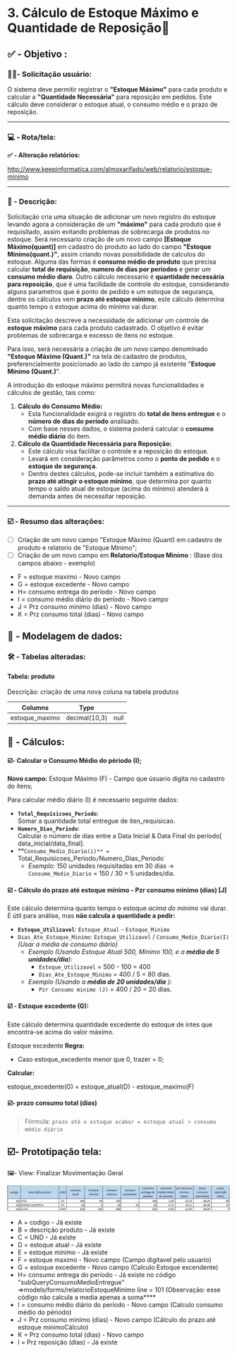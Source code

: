 # 3. Cálculo de Estoque Máximo e Quantidade de Reposição🧮

## ✅ - Objetivo :

### 🧑🏻- Solicitação usuário:

O sistema deve permitir registrar o **"Estoque Máximo"** para cada produto e calcular a **"Quantidade Necessária"** para reposição em pedidos. Este cálculo deve considerar o estoque atual, o consumo médio e o prazo de reposição.

---

### 💻 - Rota/tela:

**✅ -  Alteração relatórios:**

http://www.keepinformatica.com/almoxarifado/web/relatorio/estoque-minimo

---

### 📃 - Descrição:

Solicitação cria uma situação de adicionar um novo registro do estoque levando agora a consideração de um **"máximo"** para cada produto que é requisitado, assim evitando problemas de sobrecarga de produtos no estoque. Será necessario criação de um novo campo **[Estoque Máximo(quant)]** em cadastro do produto ao lado do campo **"Estoque Mínimo(quant.)"**, assim criando novas possibilidade de calculos do estoque. Alguma das formas é **consumo médio de produto** que precisa calcular **total de requisição**, **numero de dias por periodos** e gerar um **consumo médio diaro**. Outro cálculo necessario é **quantidade necessária para reposição**, que é uma facilidade de controle do estoque, considerando alguns parametros que é ponto de pedido e um estoque de segurança, dentre os cálculos vem **prazo até estoque mínimo**, este cálculo determina quanto tempo o estoque acima do mínimo vai durar.

Esta solicitação descreve a necessidade de adicionar um controle de **estoque máximo** para cada produto cadastrado. O objetivo é evitar problemas de sobrecarga e excesso de itens no estoque.

Para isso, será necessária a criação de um novo campo denominado **"Estoque Máximo (Quant.)"** na tela de cadastro de produtos, preferencialmente posicionado ao lado do campo já existente "**Estoque Mínimo (Quant.)**".

A introdução do estoque máximo permitirá novas funcionalidades e cálculos de gestão, tais como:

1. **Cálculo do Consumo Médio:**
   * Esta funcionalidade exigirá o registro do **total de itens entregue**  e o **número de dias do período** analisado.
   * Com base nesses dados, o sistema poderá calcular o **consumo médio diário** do item.
2. **Cálculo da Quantidade Necessária para Reposição:**
   * Este cálculo visa facilitar o controle e a reposição do estoque.
   * Levará em consideração parâmetros como o **ponto de pedido** e o **estoque de segurança**.
   * Dentro destes cálculos, pode-se incluir também a estimativa do **prazo até atingir o estoque mínimo**, que determina por quanto tempo o saldo atual de estoque (acima do mínimo) atenderá à demanda antes de necessitar reposição.

---

### ☑️ - Resumo das alterações:

* [ ]  Criação de um novo campo "Estoque Máximo (Quant) em cadastro de produto e relatorio de "Estoque Mínimo";
* [ ]  Criação de um novo campo em **Relatorio/Estoque Mínimo** : (Base dos campos abaixo - exemplo)

* F = estoque maximo - Novo campo
* G = estoque excedente - Novo campo
* H= consumo entrega do período - Novo campo
* I  = consumo médio diário do período - Novo campo
* J = Prz consumo minimo (dias) - Novo campo
* K = Prz consumo total (dias) - Novo campo

## 🎲 - Modelagem de dados:

### 🛠️ - Tabelas alteradas:

#### Tabela: produto

Descrição: criação de uma nova coluna na tabela produtos


| Columns        | Type          |      |
| -------------- | ------------- | ---- |
| estoque_maximo | decimal(10,3) | null |

## 🔢 - Cálculos:

#### ☑️- Calcular o Consumo Médio do périodo (I);

**Novo campo:** Estoque Máximo (F) - Campo que úsuario digita no cadastro do itens;

Para calcular médio diário (I) é necessario seguinte dados:

* **`Total_Requisicoes_Periodo`**:<br>
  Somar a quantidade total entregue de iten_requisicao.
* **`Numero_Dias_Periodo`**: <br>
  Calcular o número de dias entre a Data Inicial & Data Final do período[ data_inicial/data_final].
* **`Consumo_Medio_Diario(i)** = `Total_Requisicoes_Periodo`/`Numero_Dias_Periodo`
  * *Exemplo:* 150 unidades requisitadas em 30 dias -> `Consumo_Medio_Diario` = 150 / 30 = 5 unidades/dia.

#### ☑️ - Cálculo do prazo até estoque mínimo - Pzr consumo minimo (dias) [J]

Este cálculo determina quanto tempo o estoque *acima do mínimo* vai durar. É útil para análise, mas **não calcula a quantidade a pedir:**

* **`Estoque_Utilizavel`**: `Estoque_Atual` - `Estoque_Minimo`
* `Dias_Ate_Estoque_Minimo`: `Estoque_Utilizavel` / `Consumo_Medio_Diario(I)` <br>
  *(Usar a média de consumo diário)*
  * *Exemplo (Usando Estoque Atual 500, Mínimo 100, e a **média de 5 unidades/dia**):*
    * `Estoque_Utilizavel` = 500 - 100 = 400
    * `Dias_Ate_Estoque_Minimo` = 400 / 5 = 80 dias.
  * *Exemplo (Usando a **média de 20 unidades/dia** ):*
    * `Pzr Consumo minimo (J)` = 400 / 20 = 20 dias.

#### ☑️ - Estoque excedente (G):

Este cálculo determina quantidade excedente do estoque de intes que encontra-se acima do valor máximo.

Estoque excedente
**Regra:**

- Caso estoque_excedente menor que 0, trazer = 0;

**Calcular:**

estoque_excedente(G) = estoque_atual(D) - estoque_maximo(F)

#### ☑️- prazo consumo total (dias)

> Fórmula:
> `prazo até o estoque acabar = estoque atual ÷ consumo médio diário`

## ☑️- Prototipação tela:

🖼️- View: Finalizar Movimentação Geral

![1745421368597](images/3.CálculodeestoqueMáximoeQuantidadedeReposição/1745421368597.png)

* A = codigo - Já existe
* B = descrição produto - Já existe
* C = UND - Já existe
* D = estoque atual - Já existe
* E = estoque minimo - Já existe
* F = estoque maximo - Novo campo (Campo digitavel pelo usuario)
* G = estoque excedente - Novo campo (Calculo Estoque excendente)
* H= consumo entrega do período - Já existe no código "subQueryConsumoMedioEntregue" =>models/forms/relatorioEstoqueMinimo line = 101 (Observação: esse código não calcula a media apenas a soma****
* I  = consumo médio diário do período - Novo campo (Calculo consumo médio do périodo)
* J = Prz consumo minimo (dias) - Novo campo (Cálculo do prazo até estoque mínimoCálculo)
* K = Prz consumo total (dias) - Novo campo
* l = Prz reposição (dias) - Já existe
